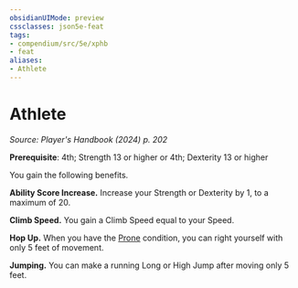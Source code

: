 ```yaml
---
obsidianUIMode: preview
cssclasses: json5e-feat
tags:
- compendium/src/5e/xphb
- feat
aliases:
- Athlete
---
```

# Athlete
*Source: Player's Handbook (2024) p. 202*  

**Prerequisite**: 4th; Strength 13 or higher or 4th; Dexterity 13 or higher

You gain the following benefits.

**Ability Score Increase.** Increase your Strength or Dexterity by 1, to a maximum of 20.

**Climb Speed.** You gain a Climb Speed equal to your Speed.

**Hop Up.** When you have the [Prone](conditions.md#Prone) condition, you can right yourself with only 5 feet of movement.

**Jumping.** You can make a running Long or High Jump after moving only 5 feet.